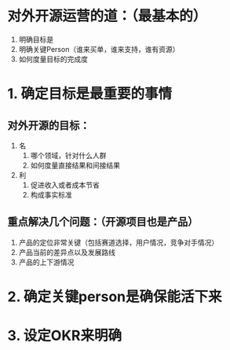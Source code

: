 # 对外开源运营的道：（最基本的）


1. 明确目标是
2. 明确关键Person（谁来买单，谁来支持，谁有资源）
3. 如何度量目标的完成度

# 1. 确定目标是最重要的事情
## 对外开源的目标：
1. 名
    1. 哪个领域，针对什么人群
    2. 如何度量直接结果和间接结果
2. 利
    1. 促进收入或者成本节省
    2. 构成事实标准

## 重点解决几个问题：（开源项目也是产品）

1. 产品的定位非常关键（包括赛道选择，用户情况，竞争对手情况）
2. 产品当前的差异点以及发展路线
3. 产品的上下游情况

# 2. 确定关键person是确保能活下来

# 3. 设定OKR来明确
